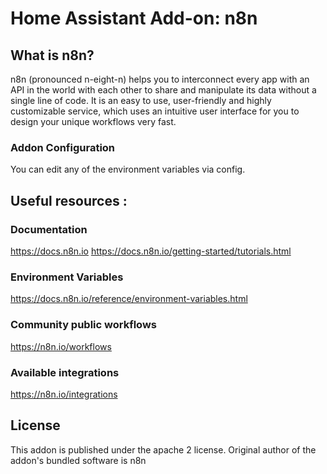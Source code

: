 # Home Assistant Add-on: n8n

## What is n8n?

n8n (pronounced n-eight-n) helps you to interconnect every app with an API in the world with each other to share and manipulate its data without a single line of code. It is an easy to use, user-friendly and highly customizable service, which uses an intuitive user interface for you to design your unique workflows very fast.

### Addon Configuration

You can edit any of the environment variables via config.

## Useful resources :

### Documentation

https://docs.n8n.io
https://docs.n8n.io/getting-started/tutorials.html

### Environment Variables

https://docs.n8n.io/reference/environment-variables.html

### Community public workflows

https://n8n.io/workflows

### Available integrations

https://n8n.io/integrations

## License

This addon is published under the apache 2 license. Original author of the addon's bundled software is n8n
